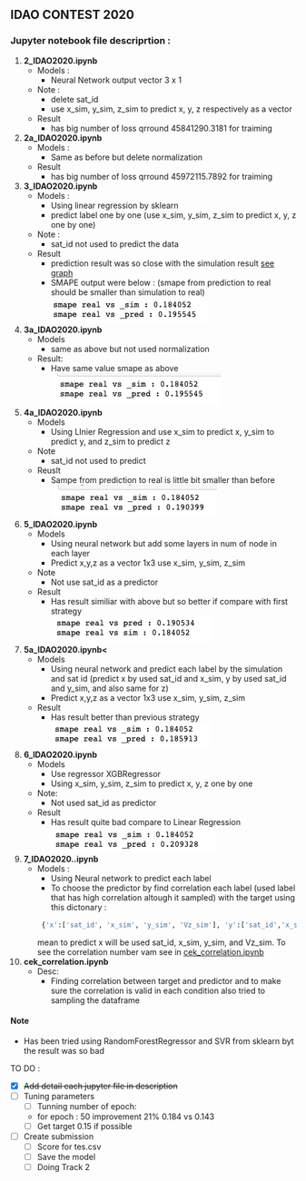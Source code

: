 ## IDAO CONTEST 2020

### Jupyter notebook file descriprtion :
1. <b>2_IDAO2020.ipynb</b> 
   - Models : 
     - Neural Network output vector 3 x 1
   - Note :
     - delete sat_id 
     - use x_sim, y_sim, z_sim to predict x, y, z respectively as a vector
   - Result
     - has big number of loss qrround 45841290.3181 for traiming
2. <b>2a_IDAO2020.ipynb</b>
   - Models : 
     - Same as before but delete normalization
   - Result
     - has big number of loss qrround 45972115.7892 for traiming
3. <b>3_IDAO2020.ipynb</b>
   - Models : 
     - Using linear regression by sklearn 
     - predict label one by one (use x_sim, y_sim, z_sim to predict x, y, z one by one)
   - Note :
     - sat_id not used to predict the data
   - Result
     - prediction result was so close with the simulation result [see graph](https://github.com/ayunimatulf/IDAO2020/tree/master/pict/3_IDAO2020_result.png)
     - SMAPE output were below : (smape from prediction to real should be smaller than simulation to real) </br>
        ![alt text](pict/3_IDAO2020_smape.png) 
4. <b>3a_IDAO2020.ipynb</b>
   - Models
     - same as above but not used normalization
   - Result:
     - Have same value smape as above<br>
        ![alt text](pict/3a_IDAO2020_smape.png) 
5. <b>4a_IDAO2020.ipynb</b>
    - Models
      - Using LInier Regression and use x_sim to predict x, y_sim to predict y, and z_sim to predict z
    - Note
      - sat_id not used to predict
    - Reuslt
      - Sampe from prediction to real is little bit smaller than before<br>
        ![alt text](pict/4a_IDAO2020_smape.png) 
6. <b>5_IDAO2020.ipynb</b>
    - Models 
      - Using neural network but add some layers in num of node in each layer
      - Predict x,y,z as a vector 1x3 use x_sim, y_sim, z_sim
    - Note
      - Not use sat_id as a predictor
    - Result
      - Has result similiar with above but so better if compare with first strategy <br>
        ![alt text](pict/5_IDAO2020_smape.png) 
7. <b>5a_IDAO2020.ipynb<</b>
    - Models 
      - Using neural network and predict each label by the simulation and sat id (predict x by used sat_id and x_sim, y by used sat_id and y_sim, and also same for z)
      - Predict x,y,z as a vector 1x3 use x_sim, y_sim, z_sim
    - Result
      - Has result better than previous strategy<br>
        ![alt text](pict/5a_IDAO2020_smape.png) 
8. <b>6_IDAO2020.ipynb</b>
    - Models 
      - Use regressor XGBRegressor 
      - Using x_sim, y_sim, z_sim to predict x, y, z one by one 
    - Note:
        - Not used sat_id as predictor
    - Result
      - Has result quite bad compare to Linear Regression<br>
        ![alt text](pict/6_IDAO2020_smape.png) 
9.  <b>7_IDAO2020..ipynb</b>
    - Models :
      - Using Neural network to predict each label
      - To choose the predictor by find correlation each label (used label that has high correlation altough it sampled) with the target using this dictonary :
       ```python
        {'x':['sat_id', 'x_sim', 'y_sim', 'Vz_sim'], 'y':['sat_id','x_sim','y_sim','Vx_sim'], 'z':['sat_id','y_sim','z_sim','Vy_sim']}
        ```
        mean to predict x will be used sat_id, x_sim, y_sim, and Vz_sim. To see the correlation number vam see in [cek_correlation.ipynb](https://github.com/ayunimatulf/IDAO2020/blob/master/cek_correlation.ipynb)
10. <b>cek_correlation.ipynb</b>
    - Desc:
      - Finding correlation between target and predictor and to make sure the correlation is valid in each condition also tried to sampling the dataframe
#### Note
- Has been tried using RandomForestRegressor and SVR from sklearn byt the result was so bad

TO DO : 
- [x] ~~Add detail each jupyter file in description~~
- [ ] Tuning parameters
  - [ ] Tunning number of epoch:
  - for epoch : 50 improvement 21% 0.184 vs 0.143
  - [ ] Get target 0.15 if possible
- [ ] Create submission
  - [ ] Score for tes.csv
  - [ ] Save the model
  - [ ] Doing Track 2